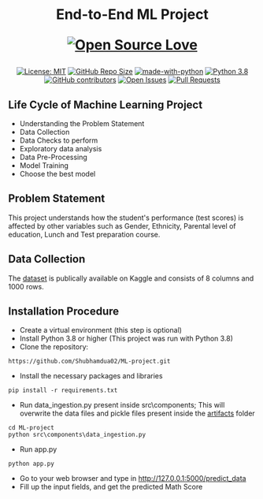 <h1 align="center">
  End-to-End ML Project
  
 [![Open Source Love](https://badges.frapsoft.com/os/v3/open-source.png?v=103)](https://github.com/ellerbrock/open-source-badges/)
</h1>

<div align="center">

[![License: MIT](https://img.shields.io/badge/License-MIT-blue)](https://opensource.org/license/mit/)
[![GitHub Repo Size](https://img.shields.io/github/repo-size/shubhamdua02/ML-project)](https://img.shields.io/github/repo-size/shubhamdua02/ML-project)
[![made-with-python](https://img.shields.io/badge/Made_with-Python-blue)](https://www.python.org/)
[![Python 3.8](https://img.shields.io/badge/Python-3.8-blue)](https://www.python.org/)
[![GitHub contributors](https://img.shields.io/github/contributors/shubhamdua02/ML-project)](https://github.com/shubhamdua02/ML-project/graphs/contributors)
[![Open Issues](https://img.shields.io/github/issues/shubhamdua02/ML-project)](https://github.com/shubhamdua02/ML-project/issues)
[![Pull Requests](https://img.shields.io/github/issues-pr/shubhamdua02/ML-project)](https://github.com/shubhamdua02/ML-project/pulls)

</div>

## Life Cycle of Machine Learning Project
* Understanding the Problem Statement
* Data Collection
* Data Checks to perform
* Exploratory data analysis
* Data Pre-Processing
* Model Training
* Choose the best model

## Problem Statement
This project understands how the student's performance (test scores) is affected by other variables such as Gender, Ethnicity, Parental level of education, Lunch and Test preparation course.

## Data Collection 
The [dataset](https://www.kaggle.com/datasets/spscientist/students-performance-in-exams) is publically available on Kaggle and consists of 8 columns and 1000 rows.

## Installation Procedure
- Create a virtual environment (this step is optional)
- Install Python 3.8 or higher (This project was run with Python 3.8)
- Clone the repository:
```
https://github.com/Shubhamdua02/ML-project.git
```
- Install the necessary packages and libraries
```
pip install -r requirements.txt  
```
- Run data_ingestion.py present inside src\components;
  This will overwrite the data files and pickle files present inside the [artifacts](https://github.com/Shubhamdua02/ML-project/tree/main/artifacts) folder
```
cd ML-project
python src\components\data_ingestion.py
```
- Run app.py
```
python app.py
```
- Go to your web browser and type in http://127.0.0.1:5000/predict_data
- Fill up the input fields, and get the predicted Math Score
